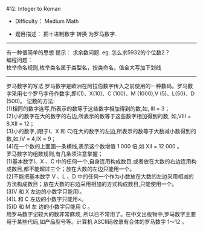 #12. Integer to Roman


* Difficulty： Medium Math

* 题目描述： 把十进制数字 转换 为罗马数字.

----

有一种很简单的思想  提示： 求余数问题. eg. 怎么求5932的个位数2？  
编程问题：  
枚举命名规则,枚举类名属于类型名，按类命名，值全大写加下划线  

----

罗马数字的写法
罗马数字是欧洲在阿拉伯数字传入之前使用的一种数码。罗马数字采用七个罗马字母作数字,即Ⅰ(1)、X(10)、C (100)、M (1000),V (5)、L(50)、D (500)。
记数的方法:  
 (1)相同的数字连写,所表示的数等于这些数字相加得到的数,如, Ⅲ = 3；  
 (2)小的数字在大的数字的右边,所表示的数等于这些数字相加得到的数, 如,Ⅷ = 8,Ⅻ = 12；  
 (3)小的数字,(限于Ⅰ、X 和 C)在大的数字的左边,所表示的数等于大数减小数得到的数,如,Ⅳ = 4,Ⅸ = 9；  
 (4)在一个数的上面画一条横线,表示这个数增值 1 000 倍,如 Ⅻ = 12 000 。  
罗马数字的组数规则,有几条须注意掌握；  
 (1)基本数字Ⅰ、X 、C 中的任何一个,自身连用构成数目,或者放在大数的右边连用构成数目,都不能超过三个；放在大数的左边只能用一个。  
 (2)不能把基本数字 V 、L 、D 中的任何一个作为小数放在大数的左边采用相减的方法构成数目；放在大数的右边采用相加的方式构成数目,只能使用一个。  
 (3)V 和 X 左边的小数字只能用Ⅰ。  
 (4)L 和 C 左边的小数字只能用×。  
 (5)D 和 M 左 边的小数字只能用 C 。  
用罗马数字记较大的数非常麻烦, 所以已不常用了。在中文出版物中,罗马数字主要用于某些代码,如产品型号等。计算机 ASCⅡ码收录有合体的罗马数字 1～12 。  
